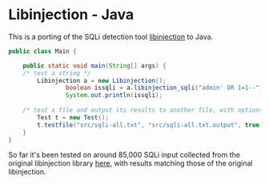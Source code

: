 # Libinjection - Java
This is a porting of the SQLi detection tool [libinjection](https://github.com/client9/libinjection) to Java.



```Java
public class Main {

	public static void main(String[] args) {
	/* test a string */
		Libinjection a = new Libinjection();
                boolean issqli = a.libinjection_sqli("admin' OR 1=1--");
                System.out.println(issqli); 
	
	/* test a file and output its results to another file, with options to urldecode and time (in milliseconds) */ 	
		Test t = new Test();
		t.testfile("src/sqli-all.txt", "src/sqli-all.txt.output", true, false);
	}
}
```

So far it's been tested on around 85,000 SQLi input collected from the original libinjection library [here](https://github.com/client9/libinjection/tree/master/data),
with results matching those of the original libinjection.

